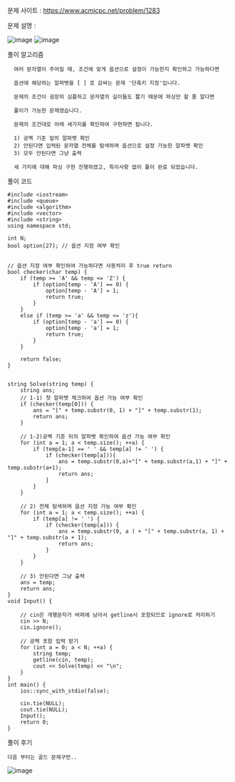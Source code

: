 문제 사이트 : https://www.acmicpc.net/problem/1283

문제 설명 :

![image](https://github.com/user-attachments/assets/11f783a7-077e-45dd-9dde-ec58f068903c)
![image](https://github.com/user-attachments/assets/669e4349-3566-4ac0-9b5e-e0dc24b16cf8)

풀이 알고리즘

      여러 문자열이 주어질 때, 조건에 맞게 옵션으로 설정이 가능한지 확인하고 가능하다면 
      
      옵션에 해당하는 알파벳을 [ ] 로 감싸는 문제 '단축키 지정'입니다.

      문제의 조건이 굉장히 심플하고 문자열의 길이들도 짧기 때문에 파싱만 할 줄 알다면
      
      풀이가 가능한 문제였습니다.

      문제의 조건대로 아래 세가지를 확인하여 구현하면 됩니다.
      
      1) 공백 기준 앞의 알파뱃 확인
      2) 안된다면 입력된 문자열 전체를 탐색하며 옵션으로 설정 가능한 알파뱃 확인
      3) 모두 안된다면 그냥 출력

      세 가지에 대해 파싱 구현 진행하였고, 특이사항 없이 풀이 완료 되었습니다.

풀이 코드 

    #include <iostream>
    #include <queue>
    #include <algorithm>
    #include <vector>
    #include <string>
    using namespace std;
    
    int N;
    bool option[27]; // 옵션 지정 여부 확인
    
    
    // 옵션 지정 여부 확인하여 가능하다면 사용처리 후 true return
    bool checker(char temp) {
        if (temp >= 'A' && temp <= 'Z') {
            if (option[temp - 'A'] == 0) {
                option[temp - 'A'] = 1;
                return true;
            }
        }
        else if (temp >= 'a' && temp <= 'z'){
            if (option[temp - 'a'] == 0) {
                option[temp - 'a'] = 1;
                return true;
            }
        }
    
        return false;
    }
    
    
    string Solve(string temp) {
        string ans;
        // 1-1) 첫 알파벳 체크하여 옵션 가능 여부 확인
        if (checker(temp[0])) {
            ans = "[" + temp.substr(0, 1) + "]" + temp.substr(1);
            return ans;
        }
    
        // 1-2)공백 기준 뒤의 알파뱃 확인하여 옵션 가능 여부 확인
        for (int a = 1; a < temp.size(); ++a) {
            if (temp[a-1] == ' ' && temp[a] != ' ') {
                if (checker(temp[a])){
                    ans = temp.substr(0,a)+"[" + temp.substr(a,1) + "]" + temp.substr(a+1);
                    return ans;
                }
            }
        }
    
        // 2) 전체 탐색하며 옵션 지정 가능 여부 확인
        for (int a = 1; a < temp.size(); ++a) {
            if (temp[a] != ' ') {
                if (checker(temp[a])) {
                    ans = temp.substr(0, a ) + "[" + temp.substr(a, 1) + "]" + temp.substr(a + 1);
                    return ans;
                }
            }
        }
    
        // 3) 안된다면 그냥 출력
        ans = temp;
        return ans;
    }
    void Input() {
    
        // cin은 개행문자가 버퍼에 남아서 getline시 포함되므로 ignore로 처리하기 
        cin >> N;
        cin.ignore();
    
        // 공백 포함 입력 받기
        for (int a = 0; a < N; ++a) {
            string temp;
            getline(cin, temp);
            cout << Solve(temp) << "\n";
        }
    }
    int main() {
        ios::sync_with_stdio(false);
    
        cin.tie(NULL);
        cout.tie(NULL);
        Input();
        return 0;
    }

풀이 후기

    다음 부터는 골드 문제구먼..
    
![image](https://github.com/user-attachments/assets/bde34568-79d2-491f-b6b0-b8abbae84133)
    
